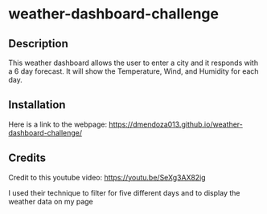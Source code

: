 # weather-dashboard-challenge

## Description

This weather dashboard allows the user to enter a city and it responds with a 6 day forecast. It will show the Temperature, Wind, and Humidity for each day. 

## Installation

Here is a link to the webpage: https://dmendoza013.github.io/weather-dashboard-challenge/


## Credits

Credit to this youtube video: https://youtu.be/SeXg3AX82ig 

I used their technique to filter for five different days and to display the weather data on my page